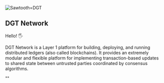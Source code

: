 ![Sawtooth=DGT](http://dgt.world/images/logo.svg)

DGT Network 
-------------
Hello! :raised_hand_with_fingers_splayed:

DGT Network is a Layer 1 platform for building, deploying, and
running distributed ledgers (also called blockchains). It provides an extremely
modular and flexible platform for implementing transaction-based updates to
shared state between untrusted parties coordinated by consensus algorithms.

""
